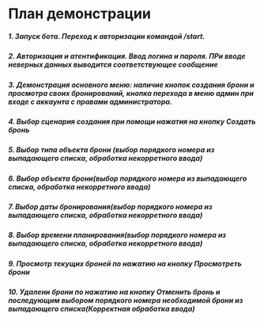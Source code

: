 # План демонстрации

##### 1. Запуск бота. Переход к авторизации командой **/start**.
##### 2. Авторизация и атентификация. Ввод логина и пароля. ПРи вводе неверных данных выводится соответствующее сообщение
##### 3. Демонстрация основного меню: наличие кнопок создания брони и просмотра своих бронирований, кнопка перехода в меню админ при входе с аккаунта с правами администратора.
##### 4. Выбор сценария создания при помощи нажатия на кнопку **Создать бронь**
##### 5. Выбор типа объекта брони (выбор порядкого номера из выпадающего списка, обработка некорретного ввода)
##### 6. Выбор объекта брони(выбор порядкого номера из выпадающего списка, обработка некорретного ввода)
##### 7. Выбор даты бронирования(выбор порядкого номера из выпадающего списка, обработка некорретного ввода)
##### 8. Выбор времени планирования(выбор порядкого номера из выпадающего списка, обработка некорретного ввода)
##### 9. Просмотр текущих броней по нажатию на кнопку **Просмотреть брони**
##### 10. Удалени брони по нажатию на кнопку **Отменить бронь** и последующим выбором порядкого номера необходимой брони из выпадающего списка(Корректная обработка ввода)
